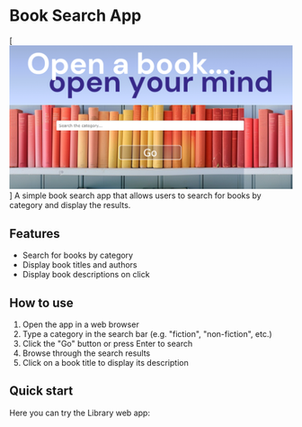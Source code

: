 # Book Search App

[![Image Alt Text](/images/img_README.png)]
A simple book search app that allows users to search for books by category and display the results.

## Features

* Search for books by category
* Display book titles and authors
* Display book descriptions on click

## How to use

1. Open the app in a web browser
2. Type a category in the search bar (e.g. "fiction", "non-fiction", etc.)
3. Click the "Go" button or press Enter to search
4. Browse through the search results
5. Click on a book title to display its description

## Quick start
Here you can try the Library web app:

<link href=""/>
